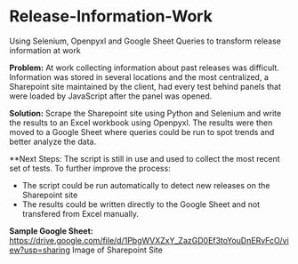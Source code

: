 # Release-Information-Work
Using Selenium, Openpyxl and Google Sheet Queries to transform release information at work

**Problem:** At work collecting information about past releases was difficult. Information was stored in several locations and the most centralized, a Sharepoint site maintained by the client, had every test behind panels that were loaded by JavaScript after the panel was opened.

**Solution:** Scrape the Sharepoint site using Python and Selenium and write the results to an Excel workbook using Openpyxl. The results were then moved to a Google Sheet where queries could be run to spot trends and better analyze the data. 

**Next Steps: The script is still in use and used to collect the most recent set of tests. 
To further improve the process:  
- The script could be run automatically to detect new releases on the Sharepoint site
- The results could be written directly to the Google Sheet and not transfered from Excel manually.


**Sample Google Sheet:** https://drive.google.com/file/d/1PbgWVXZxY_ZazGD0Ef3toYouDnERvFcO/view?usp=sharing
Image of Sharepoint Site

